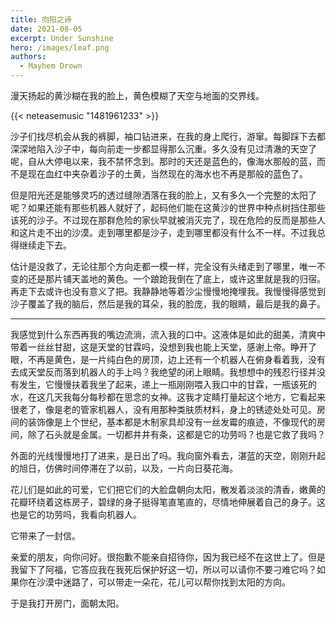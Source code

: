 ```yaml
---
title: 向阳之诗
date: 2021-08-05
excerpt: Under Sunshine
hero: /images/leaf.png
authors:
  - Mayhem Drown
---
```

漫天扬起的黄沙糊在我的脸上，黄色模糊了天空与地面的交界线。

{{< neteasemusic "1481961233" >}}

沙子们找尽机会从我的裤脚，袖口钻进来，在我的身上爬行，游窜。每脚踩下去都深深地陷入沙子中，每向前走一步都显得那么沉重。多久没有见过清澈的天空了呢，自从大停电以来，我不禁怀念到。那时的天还是蓝色的，像海水那般的蓝，而不是现在血红中夹杂着沙子的土黄，当然现在的海水也不再是那般的蓝色了。

但是阳光还是能够灵巧的透过缝隙洒落在我的脸上，又有多久一个完整的太阳了呢？如果还能有那些机器人就好了，起码他们能在这黄沙的世界中种点树挡住那些该死的沙子。不过现在那群危险的家伙早就被消灭完了，现在危险的反而是那些人和这片走不出的沙漠。走到哪里都是沙子，走到哪里都没有什么不一样。不过我总得继续走下去。

估计是没救了，无论往那个方向走都一模一样，完全没有头绪走到了哪里，唯一不变的还是那片铺天盖地的黄色。一个踉跄我倒在了底上，或许这里就是我的归宿。再走下去或许也没有意义了把。我静静地等着沙尘慢慢地掩埋我。我慢慢得感觉到沙子覆盖了我的脑后，然后是我的耳朵，我的脸庞，我的眼睛，最后是我的鼻子。

---

我感觉到什么东西再我的嘴边流淌，流入我的口中。这液体是如此的甜美，清爽中带着一丝丝甘甜，这是天堂的甘霖吗，没想到我也能上天堂，感谢上帝。睁开了眼，不再是黄色，是一片纯白色的房顶，边上还有一个机器人在俯身看着我，没有去成天堂反而落到机器人的手上吗？我绝望的闭上眼睛。我想想中的残忍行径并没有发生，它慢慢扶着我坐了起来，递上一瓶刚刚喂入我口中的甘霖，一瓶该死的水，在这几天我每分每秒都在思念的女神。这我才定睛打量起这个地方，它看起来很老了，像是老的管家机器人，没有用那种类肤质材料，身上的锈迹处处可见。房间的装饰像是上个世纪，基本都是木制家具却没有一丝发霉的痕迹，不像现代的房间，除了石头就是金属。一切都井井有条，这都是它的功劳吗？也是它救了我吗？

外面的光线慢慢地打了进来，是日出了吗。我向窗外看去，湛蓝的天空，刚刚升起的旭日，仿佛时间停滞在了以前，以及，一片向日葵花海。

花儿们是如此的可爱，它们把它们的大脸盘朝向太阳，散发着淡淡的清香，嫩黄的花瓣环绕着这栋房子，碧绿的身子挺得笔直笔直的，尽情地伸展着自己的身子。这也是它的功劳吗，我看向机器人。

它带来了一封信。

亲爱的朋友，向你问好。很抱歉不能亲自招待你，因为我已经不在这世上了。但是我留下了阿福，它答应我在我死后保护好这一切，所以可以请你不要刁难它吗？如果你在沙漠中迷路了，可以带走一朵花，花儿可以帮你找到太阳的方向。

于是我打开房门，面朝太阳。
